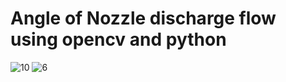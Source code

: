 # Angle of Nozzle discharge flow using opencv and python

![10](https://github.com/user-attachments/assets/a6d7d12a-6156-4808-841e-cecb850e7878)   ![6](https://github.com/user-attachments/assets/92c5d899-6878-47f2-bd3c-f4ad901a64c0)
